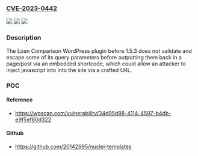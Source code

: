 ### [CVE-2023-0442](https://cve.mitre.org/cgi-bin/cvename.cgi?name=CVE-2023-0442)
![](https://img.shields.io/static/v1?label=Product&message=Loan%20Comparison&color=blue)
![](https://img.shields.io/static/v1?label=Version&message=0%3C%201.5.3%20&color=brighgreen)
![](https://img.shields.io/static/v1?label=Vulnerability&message=CWE-79%20Cross-Site%20Scripting%20(XSS)&color=brighgreen)

### Description

The Loan Comparison WordPress plugin before 1.5.3 does not validate and escape some of its query parameters before outputting them back in a page/post via an embedded shortcode, which could allow an attacker to inject javascript into into the site via a crafted URL.

### POC

#### Reference
- https://wpscan.com/vulnerability/34d95d88-4114-4597-b4db-e9f5ef80d322

#### Github
- https://github.com/20142995/nuclei-templates

